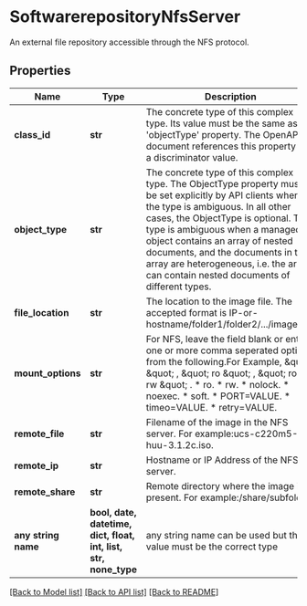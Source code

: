 # SoftwarerepositoryNfsServer

An external file repository accessible through the NFS protocol.
## Properties
Name | Type | Description | Notes
------------ | ------------- | ------------- | -------------
**class_id** | **str** | The concrete type of this complex type. Its value must be the same as the &#39;objectType&#39; property. The OpenAPI document references this property as a discriminator value. | [readonly] 
**object_type** | **str** | The concrete type of this complex type. The ObjectType property must be set explicitly by API clients when the type is ambiguous. In all other cases, the  ObjectType is optional.  The type is ambiguous when a managed object contains an array of nested documents, and the documents in the array are heterogeneous, i.e. the array can contain nested documents of different types. | 
**file_location** | **str** | The location to the image file. The accepted format is IP-or-hostname/folder1/folder2/.../imageFile. | [optional] 
**mount_options** | **str** | For NFS, leave the field blank or enter one or more comma seperated options from the following.For Example, \&quot; \&quot; , \&quot; ro \&quot; , \&quot; ro , rw \&quot; . * ro. * rw. * nolock. * noexec. * soft. * PORT&#x3D;VALUE. * timeo&#x3D;VALUE. * retry&#x3D;VALUE. | [optional] [readonly] 
**remote_file** | **str** | Filename of the image in the NFS server. For example:ucs-c220m5-huu-3.1.2c.iso. | [optional] [readonly] 
**remote_ip** | **str** | Hostname or IP Address of the NFS server. | [optional] [readonly] 
**remote_share** | **str** | Remote directory where the image is present. For example:/share/subfolder. | [optional] [readonly] 
**any string name** | **bool, date, datetime, dict, float, int, list, str, none_type** | any string name can be used but the value must be the correct type | [optional]

[[Back to Model list]](../README.md#documentation-for-models) [[Back to API list]](../README.md#documentation-for-api-endpoints) [[Back to README]](../README.md)


